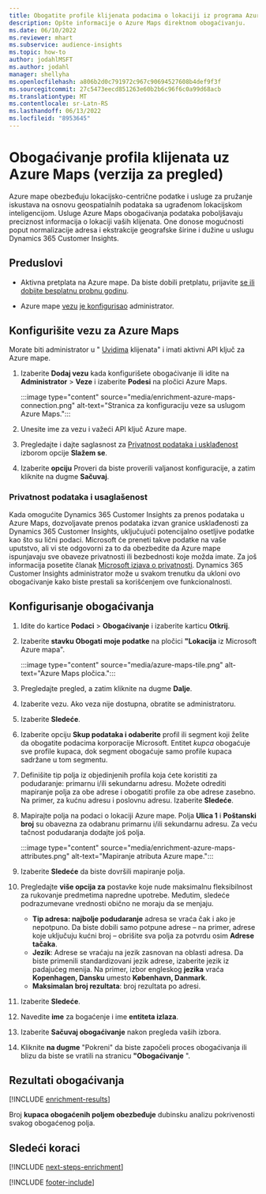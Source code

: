 ```yaml
---
title: Obogatite profile klijenata podacima o lokaciji iz programa Azure Maps
description: Opšte informacije o Azure Maps direktnom obogaćivanju.
ms.date: 06/10/2022
ms.reviewer: mhart
ms.subservice: audience-insights
ms.topic: how-to
author: jodahlMSFT
ms.author: jodahl
manager: shellyha
ms.openlocfilehash: a806b2d0c791972c967c90694527608b4def9f3f
ms.sourcegitcommit: 27c5473eecd851263e60b2b6c96f6c0a99d68acb
ms.translationtype: MT
ms.contentlocale: sr-Latn-RS
ms.lasthandoff: 06/13/2022
ms.locfileid: "8953645"
---
```

# <a name="enrichment-of-customer-profiles-with-azure-maps-preview"></a>Obogaćivanje profila klijenata uz Azure Maps (verzija za pregled)

Azure mape obezbeđuju lokacijsko-centrične podatke i usluge za pružanje iskustava na osnovu geospatialnih podataka sa ugrađenom lokacijskom inteligencijom. Usluge Azure Maps obogaćivanja podataka poboljšavaju preciznost informacija o lokaciji vaših klijenata. One donose mogućnosti poput normalizacije adresa i ekstrakcije geografske širine i dužine u uslugu Dynamics 365 Customer Insights.

## <a name="prerequisites"></a>Preduslovi

- Aktivna pretplata na Azure mape. Da biste dobili pretplatu, prijavite [se ili dobijte besplatnu probnu godinu](https://azure.microsoft.com/services/azure-maps/).

- Azure mape [vezu](connections.md) [je konfigurisao](#configure-the-connection-for-azure-maps) administrator.

## <a name="configure-the-connection-for-azure-maps"></a>Konfigurišite vezu za Azure Maps

Morate biti administrator u " [Uvidima](permissions.md#admin) klijenata" i imati aktivni API ključ za Azure mape.

1. Izaberite **Dodaj vezu** kada konfigurišete obogaćivanje ili idite na **Administrator** > **Veze** i izaberite **Podesi** na pločici Azure Maps.

   :::image type="content" source="media/enrichment-azure-maps-connection.png" alt-text="Stranica za konfiguraciju veze sa uslugom Azure Maps.":::

1. Unesite ime za vezu i važeći API ključ Azure mape.

1. Pregledajte i dajte saglasnost za [Privatnost podataka i usklađenost](#data-privacy-and-compliance) izborom opcije **Slažem se**.

1. Izaberite **opciju** Proveri da biste proverili valjanost konfiguracije, a zatim kliknite na dugme **Sačuvaj**.

### <a name="data-privacy-and-compliance"></a>Privatnost podataka i usaglašenost

Kada omogućite Dynamics 365 Customer Insights za prenos podataka u Azure Maps, dozvoljavate prenos podataka izvan granice usklađenosti za Dynamics 365 Customer Insights, uključujući potencijalno osetljive podatke kao što su lični podaci. Microsoft će preneti takve podatke na vaše uputstvo, ali vi ste odgovorni za to da obezbedite da Azure mape ispunjavaju sve obaveze privatnosti ili bezbednosti koje možda imate. Za još informacija posetite članak [Microsoft izjava o privatnosti](https://go.microsoft.com/fwlink/?linkid=396732).
Dynamics 365 Customer Insights administrator može u svakom trenutku da ukloni ovo obogaćivanje kako biste prestali sa korišćenjem ove funkcionalnosti.

## <a name="configure-the-enrichment"></a>Konfigurisanje obogaćivanja

1. Idite do kartice **Podaci** > **Obogaćivanje** i izaberite karticu **Otkrij**.

1. Izaberite **stavku Obogati moje podatke** na pločici **"Lokacija** iz Microsoft Azure mapa".

   :::image type="content" source="media/azure-maps-tile.png" alt-text="Azure Maps pločica.":::

1. Pregledajte pregled, a zatim kliknite na dugme **Dalje**.

1. Izaberite vezu. Ako veza nije dostupna, obratite se administratoru.

1. Izaberite **Sledeće**.

1. Izaberite opciju **Skup podataka i odaberite** profil ili segment koji želite da obogatite podacima korporacije Microsoft. Entitet *kupca* obogaćuje sve profile kupaca, dok segment obogaćuje samo profile kupaca sadržane u tom segmentu.

1. Definišite tip polja iz objedinjenih profila koja ćete koristiti za podudaranje: primarnu i/ili sekundarnu adresu. Možete odrediti mapiranje polja za obe adrese i obogatiti profile za obe adrese zasebno. Na primer, za kućnu adresu i poslovnu adresu. Izaberite **Sledeće**.

1. Mapirajte polja na podaci o lokaciji Azure mape. Polja **Ulica 1** i **Poštanski broj** su obavezna za odabranu primarnu i/ili sekundarnu adresu. Za veću tačnost podudaranja dodajte još polja.

   :::image type="content" source="media/enrichment-azure-maps-attributes.png" alt-text="Mapiranje atributa Azure mape.":::

1. Izaberite **Sledeće** da biste dovršili mapiranje polja.

1. Pregledajte **više opcija za** postavke koje nude maksimalnu fleksibilnost za rukovanje predmetima napredne upotrebe. Međutim, sledeće podrazumevane vrednosti obično ne moraju da se menjaju.

   - **Tip adresa: najbolje podudaranje** adresa se vraća čak i ako je nepotpuno. Da biste dobili samo potpune adrese – na primer, adrese koje uključuju kućni broj – obrišite sva polja za potvrdu osim **Adrese tačaka**.
   - **Jezik**: Adrese se vraćaju na jezik zasnovan na oblasti adresa. Da biste primenili standardizovani jezik adrese, izaberite jezik iz padajućeg menija. Na primer, izbor engleskog **jezika** vraća **Kopenhagen, Dansku** umesto **København, Danmark**.
   - **Maksimalan broj rezultata**: broj rezultata po adresi.

1. Izaberite **Sledeće**.

1. Navedite **ime** za bogaćenje i ime **entiteta izlaza**.

1. Izaberite **Sačuvaj obogaćivanje** nakon pregleda vaših izbora.

1. Kliknite **na dugme** "Pokreni" da biste započeli proces obogaćivanja ili blizu da biste se vratili na stranicu **"Obogaćivanje** ".

## <a name="enrichment-results"></a>Rezultati obogaćivanja

[!INCLUDE [enrichment-results](includes/enrichment-results.md)]

Broj **kupaca obogaćenih poljem obezbeđuje** dubinsku analizu pokrivenosti svakog obogaćenog polja.

## <a name="next-steps"></a>Sledeći koraci

[!INCLUDE [next-steps-enrichment](includes/next-steps-enrichment.md)]

[!INCLUDE [footer-include](includes/footer-banner.md)]
